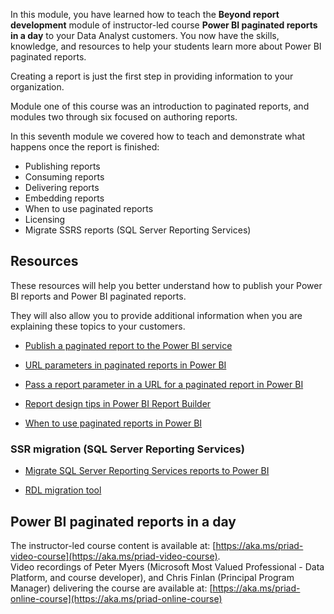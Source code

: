 In this module, you have learned how to teach the **Beyond report development** module of instructor-led course **Power BI paginated reports in a day** to your Data Analyst customers.
You now have the skills, knowledge, and resources to help your students learn more about Power BI paginated reports.

Creating a report is just the first step in providing information to your organization.

Module one of this course was an introduction to paginated reports, and modules two through six focused on authoring reports.

In this seventh module we covered how to teach and demonstrate what happens once the report is finished:

- Publishing reports
- Consuming reports
- Delivering reports
- Embedding reports
- When to use paginated reports
- Licensing
- Migrate SSRS reports (SQL Server Reporting Services)

## Resources

These resources will help you better understand how to publish your Power BI reports and Power BI paginated reports.

They will also allow you to provide additional information when you are explaining these topics to your customers.

- [Publish a paginated report to the Power BI service](https://docs.microsoft.com/power-bi/paginated-reports-save-to-power-bi-service)

- [URL parameters in paginated reports in Power BI](https://docs.microsoft.com/power-bi/report-builder-url-parameters)

- [Pass a report parameter in a URL for a paginated report in Power BI](https://docs.microsoft.com/power-bi/report-builder-url-pass-parameters)

- [Report design tips in Power BI Report Builder](https://docs.microsoft.com/power-bi/report-builder-design-tips)

- [When to use paginated reports in Power BI](https://docs.microsoft.com/power-bi/guidance/report-paginated-or-power-bi)

### SSR migration (SQL Server Reporting Services)

- [Migrate SQL Server Reporting Services reports to Power BI](https://docs.microsoft.com/power-bi/guidance/migrate-ssrs-reports-to-power-bi)

- [RDL migration tool](https://github.com/microsoft/RdlMigration)

## Power BI paginated reports in a day
The instructor-led course content is available at: [https://aka.ms/priad-video-course](https://aka.ms/priad-video-course).  
Video recordings of Peter Myers (Microsoft Most Valued Professional - Data Platform, and course developer), and Chris Finlan (Principal Program Manager) delivering the course are available at: [https://aka.ms/priad-online-course](https://aka.ms/priad-online-course)

